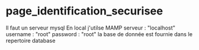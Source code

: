 # page_identification_securisee
Il faut un serveur mysql
En local j'utilse MAMP
    serveur : "localhost"
    username : "root"
    password : "root"
la base de donnée est fournie dans le repertoire database